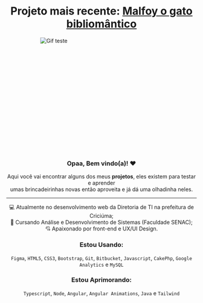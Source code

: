 <h1 align="center">Projeto mais recente: <a href="https://malfoy-o-bibliomantico.vercel.app/">Malfoy o gato bibliomântico</a></h1>
<div align="center" style="height: 300px; max-width: 50%;">
<!-- <img src="https://ik.imagekit.io/eihfcduyu/octocat-eric.png?updatedAt=1679316250765" alt="OctoCat Éric Nascimento" style="height: 300px; max-width: 50%;">-->

![Gif teste](./gif-app-malfoy.gif)
 
</div> 

 <h3 align="center">Opaa, Bem vindo(a)! ❤</h3>
	<p align="center">
            Aqui você vai encontrar alguns dos meus <strong>projetos</strong>, eles existem para testar e aprender
             <br> umas brincadeirinhas novas então aproveita e já dá uma olhadinha neles.
        </p>
	        
<hr></hr>

<div align="center">
💻 Atualmente no desenvolvimento web da Diretoria de TI na prefeitura de Criciúma; <br>
📜 Cursando Análise e Desenvolvimento de Sistemas (Faculdade SENAC); <br>
💘 Apaixonado por front-end e UX/UI Design. <br>
</div>

<div align="center">
	
	
### Estou Usando:

<div>
	
`Figma`, `HTML5`, `CSS3`, `Bootstrap`, `Git`, `Bitbucket`, `Javascript`, `CakePhp`, `Google Analytics` e `MySQL`
</div>

### Estou Aprimorando:	

<div> 

`Typescript`, `Node`, `Angular`, `Angular Animations`, `Java` e `Tailwind`	
</div>
